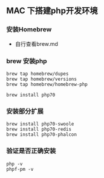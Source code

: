 ## MAC 下搭建php开发环境

### 安装Homebrew
* 自行查看brew.md

### brew 安装php
~~~
brew tap homebrew/dupes  
brew tap homebrew/versions  
brew tap homebrew/homebrew-php  

brew install php70
~~~

### 安装部分扩展
~~~
brew install php70-swoole
brew install php70-redis
brew install php70-phalcon
~~~

### 验证是否正确安装
~~~
php -v
phpf-pm -v
~~~
